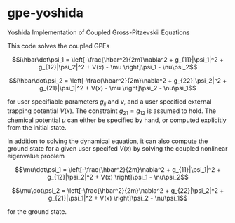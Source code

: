 # gpe-yoshida
Yoshida Implementation of Coupled Gross-Pitaevskii Equations

This code solves the coupled GPEs

$$i\hbar\dot\psi_1 = \left[-\frac{\hbar^2}{2m}\nabla^2 + g_{11}|\psi_1|^2 + g_{12}|\psi_2|^2 + V(x) - \mu  \right]\psi_1 - \nu\psi_2$$

$$i\hbar\dot\psi_2 = \left[-\frac{\hbar^2}{2m}\nabla^2 + g_{22}|\psi_2|^2 + g_{21}|\psi_1|^2 + V(x) - \mu \right]\psi_2 - \nu\psi_1$$

for user specifiable parameters $g_{ij}$ and 
$\nu$, and a user specified external trapping potential $V(x)$. 
The constraint $g_{21}=g_{12}$ is assumed to hold.
The chemical potential $\mu$ can either be specified by hand, or computed explicitly from the initial state.

In addition to solving the dynamical equation, it can also compute the ground state for a given user specifed $V(x)$ by solving the coupled 
nonlinear eigenvalue problem

$$\mu\dot\psi_1 = \left[-\frac{\hbar^2}{2m}\nabla^2 + g_{11}|\psi_1|^2 + g_{12}|\psi_2|^2 + V(x) \right]\psi_1 - \nu\psi_2$$

$$\mu\dot\psi_2 = \left[-\frac{\hbar^2}{2m}\nabla^2 + g_{22}|\psi_2|^2 + g_{21}|\psi_1|^2 + V(x) \right]\psi_2 - \nu\psi_1$$

for the ground state.
